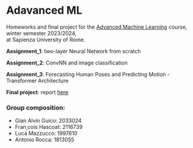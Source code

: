 # Adavanced ML

Homeworks and final project for the [Advanced Machine Learning](https://sites.google.com/di.uniroma1.it/aml-2023-2024) course, winter semester 2023/2024,\
at Sapienza University of Rome.

**Assignment_1**: two-layer Neural Network from scratch

**Assignment_2**:  ConvNN and image classification

**Assignment_3**: Forecasting Human Poses and Predicting Motion - Transformer Architecture

**Final project**: report [here](https://nbviewer.org/github/LM1997610/AdavancedML/blob/main/AML_project/final_report.pdf)

### Group composition:
- Gian Alvin Guico: 2033024
- Fran¸cois Hascoat: 2116739
- Luca Mazzucco: 1997610
- Antonio Rocca: 1813055
